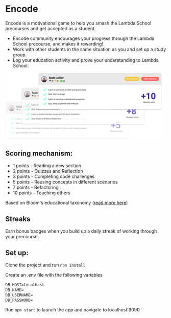 # Encode

Encode is a motivational game to help you smash the Lambda School precourses and get accepted as a student.

- Encode community encourages your progress through the Lambda School precourse, and makes it rewarding!
- Work with other students in the same situation as you and set up a study group.
- Log your education activity and prove your understanding to Lambda School.


![Encode Screenshot](./static/assets/images/Screenshot.png)

## Scoring mechanism:

- 1 points - Reading a new section
- 2 points - Quizzes and Reflection
- 3 points - Completing code challenges
- 5 points - Reusing concepts in different scenarios
- 7 points - Refactoring
- 10 points - Teaching others

Based on Bloom's educational taxonomy ([read more here](http://www.celt.iastate.edu/teaching/effective-teaching-practices/revised-blooms-taxonomy/))

## Streaks 

Earn bonus badges when you build up a daily streak of working through your precourse.


## Set up:

Clone the project and run `npm install`

Create an .env file with the following variables

~~~~
DB_HOST=localhost
DB_NAME=
DB_USERNAME=
DB_PASSWORD=
~~~~~

Run `npm start` to launch the app and navigate to localhost:9090

